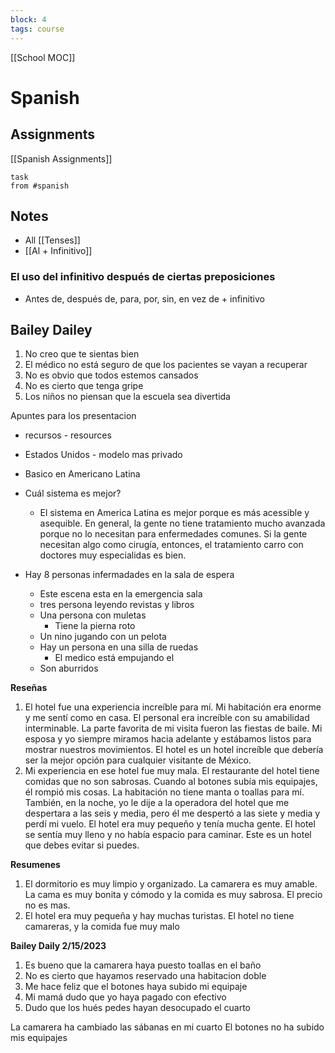 ```yaml
---
block: 4
tags: course
---
```


[[School MOC]]
# Spanish


## Assignments
[[Spanish Assignments]]
```dataview
task
from #spanish 
```

## Notes
- All [[Tenses]]
-  [[Al + Infinitivo]]
### El uso del infinitivo después de ciertas preposiciones
- Antes de, después de, para, por, sin, en vez de + infinitivo

## Bailey Dailey
1. No creo que te sientas bien
2. El médico no está seguro de que los pacientes se vayan a recuperar
3. No es obvio que todos estemos cansados
4. No es cierto que tenga gripe
5. Los niños no piensan que la escuela sea divertida

Apuntes para los presentacion
- recursos - resources
- Estados Unidos - modelo mas privado
- Basico en Americano Latina
- Cuál sistema es mejor?
	- El sistema en America Latina es mejor porque es más acessible y asequible. En general, la gente no tiene tratamiento mucho avanzada porque no lo necesitan para enfermedades comunes. Si la gente necesitan algo como cirugía, entonces, el tratamiento carro con doctores muy especialidas es bien.


- Hay 8 personas infermadades en la sala de espera
	- Este escena esta en la emergencia sala
	- tres persona leyendo revistas y libros
	- Una persona con muletas
		- Tiene la pierna roto
	- Un nino jugando con un pelota
	- Hay un persona en una silla de ruedas
		- El medico está empujando el
	- Son aburridos


**Reseñas**
1.  El hotel fue una experiencia increíble para mí. Mi habitación era enorme y me sentí como en casa. El personal era increíble con su amabilidad interminable. La parte favorita de mi visita fueron las fiestas de baile. Mi esposa y yo siempre miramos hacia adelante y estábamos listos para mostrar nuestros movimientos. El hotel es un hotel increíble que debería ser la mejor opción para cualquier visitante de México.
2.  Mi experiencia en ese hotel fue muy mala. El restaurante del hotel tiene comidas que no son sabrosas. Cuando al botones subía mis equipajes, él rompió mis cosas. La habitación no tiene manta o toallas para mí. También, en la noche, yo le dije a la operadora del hotel que me despertara a las seis y media, pero él me despertó a las siete y media y perdí mi vuelo. El hotel era muy pequeño y tenía mucha gente. El hotel se sentía muy lleno y no había espacio para caminar. Este es un hotel que debes evitar si puedes.

**Resumenes**
1. El dormitorio es muy limpio y organizado. La camarera es muy amable. La cama es muy bonita y cómodo y la comida es muy sabrosa. El precio no es mas.
2. El hotel era muy pequeña y hay muchas turistas. El hotel no tiene camareras, y la comida fue muy malo

**Bailey Daily 2/15/2023**
1. Es bueno que la camarera haya puesto toallas en el baño
2. No es cierto que hayamos reservado una habitacion doble
3. Me hace feliz que el botones haya subido mi equipaje
4. Mi mamá dudo que yo haya pagado con efectivo
5. Dudo que los hués pedes hayan desocupado el cuarto

La camarera ha cambiado las sábanas en mi cuarto
El botones no ha subido mis equipajes

